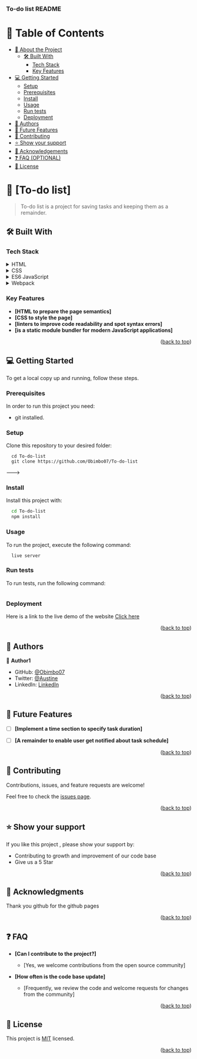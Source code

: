 <h3><b>To-do list README</b></h3>



# 📗 Table of Contents

- [📖 About the Project](#about-project)
  - [🛠 Built With](#built-with)
    - [Tech Stack](#tech-stack)
    - [Key Features](#key-features)
- [💻 Getting Started](#getting-started)
  - [Setup](#setup)
  - [Prerequisites](#prerequisites)
  - [Install](#install)
  - [Usage](#usage)
  - [Run tests](#run-tests)
  - [Deployment](#deployment)
- [👥 Authors](#authors)
- [🔭 Future Features](#future-features)
- [🤝 Contributing](#contributing)
- [⭐️ Show your support](#support)
- [🙏 Acknowledgements](#acknowledgements)
- [❓ FAQ (OPTIONAL)](#faq)
- [📝 License](#license)



# 📖 [To-do list] <a name="about-project"></a>

> To-do list is a project for saving tasks and keeping them as a remainder.

## 🛠 Built With <a name="built-with"></a>

### Tech Stack <a name="tech-stack"></a>


<details>
  <summary>HTML</summary>
  <ul>
    <li><a href="https://developer.mozilla.org/en-US/docs/Web/HTML">HTML</a></li>
  </ul>
</details>

<details>
  <summary>CSS</summary>
  <ul>
    <li><a href="https://developer.mozilla.org/en-US/docs/Web/CSS">CSS</a></li>
  </ul>
</details>

<details>
<summary>ES6 JavaScript</summary>
  <ul>
    <li><a href="https://developer.mozilla.org/en-US/docs/Web/JavaScript">ES6 Javascript</a></li>
  </ul>
</details>

<details>
<summary>Webpack</summary>
  <ul>
    <li><a href="https://webpack.js.org/guides/">Webpack</a></li>
  </ul>
</details>



### Key Features <a name="key-features"></a>


- **[HTML to prepare the page semantics]**
- **[CSS to style the page]**
- **[linters to improve code readability and spot syntax errors]**
- **[is a static module bundler for modern JavaScript applications]**

<p align="right">(<a href="#readme-top">back to top</a>)</p>




## 💻 Getting Started <a name="getting-started"></a>

To get a local copy up and running, follow these steps.


### Prerequisites

In order to run this project you need:

- git installed.

### Setup

Clone this repository to your desired folder:

```
  cd To-do-list
  git clone https://github.com/Obimbo07/To-do-list
```
--->

### Install

Install this project with:


```sh
  cd To-do-list
  npm install
```

### Usage

To run the project, execute the following command:


```
  live server
```

### Run tests

To run tests, run the following command:



```npx hint .
```

### Deployment

 Here is a link to the live demo of the website [Click here](https://obimbo07.github.io/To-do-list/) 


<p align="right">(<a href="#readme-top">back to top</a>)</p>



## 👥 Authors <a name="authors"></a>


👤 **Author1**

- GitHub: [@Obimbo07](https://github.com/Obimbo07)
- Twitter: [@Austine](https://twitter.com/austsine)
- LinkedIn: [LinkedIn](https://www.linkedin.com/in/austin-obimbo-9a613623a/)



<p align="right">(<a href="#readme-top">back to top</a>)</p>

## 🔭 Future Features <a name="future-features"></a>

- [ ] **[Implement a time section to specify task duration]**
- [ ] **[A remainder to enable user get notified about task schedule]**


<p align="right">(<a href="#readme-top">back to top</a>)</p>



## 🤝 Contributing <a name="contributing"></a>

Contributions, issues, and feature requests are welcome!

Feel free to check the [issues page](https://github.com/Obimbo07/To-do-list/issues).

<p align="right">(<a href="#readme-top">back to top</a>)</p>


## ⭐️ Show your support <a name="support"></a>


If you like this project , please show your support by:

- Contributing to growth and improvement of our code base
- Give us a 5 Star

<p align="right">(<a href="#readme-top">back to top</a>)</p>



## 🙏 Acknowledgments <a name="acknowledgements"></a>

Thank you github for the github pages

<p align="right">(<a href="#readme-top">back to top</a>)</p>


## ❓ FAQ <a name="faq"></a>


- **[Can I contribute to the project?]**

  - [Yes, we welcome contributions from the open source community]

- **[How often is the code base update]**

  - [Frequently, we review the code and welcome requests for changes from the community]

<p align="right">(<a href="#readme-top">back to top</a>)</p>



## 📝 License <a name="license"></a>

This project is [MIT](./LICENSE) licensed.


<p align="right">(<a href="#readme-top">back to top</a>)</p>